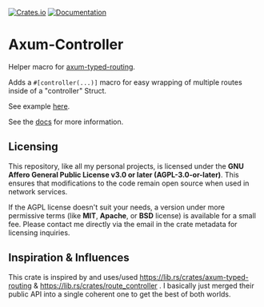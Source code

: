 [![Crates.io](https://img.shields.io/crates/v/axum-controller)](https://crates.io/crates/axum-controller)
[![Documentation](https://docs.rs/axum-controller/badge.svg)](https://docs.rs/axum-controller)

# Axum-Controller
Helper macro for [axum-typed-routing](https://github.com/jvdwrf/axum-typed-routing).

Adds a `#[controller(...)]` macro for easy wrapping of multiple routes inside of a "controller" Struct.

See example [here](axum-controller/examples/controller.rs).

See the [docs](https://docs.rs/axum-controller) for more information.


## Licensing

This repository, like all my personal projects, is licensed under the **GNU Affero General Public License v3.0 or later (AGPL-3.0-or-later)**. This ensures that modifications to the code remain open source when used in network services.

If the AGPL license doesn't suit your needs, a version under more permissive terms (like **MIT**, **Apache**, or **BSD** license) is available for a small fee. Please contact me directly via the email in the crate metadata for licensing inquiries.


## Inspiration & Influences

This crate is inspired by and uses/used https://lib.rs/crates/axum-typed-routing & https://lib.rs/crates/route_controller .
I basically just merged their public API into a single coherent one to get the best of both worlds.
